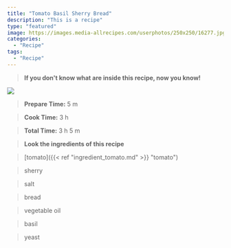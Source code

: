 ```yaml
---
title: "Tomato Basil Sherry Bread"
description: "This is a recipe"
type: "featured"
image: https://images.media-allrecipes.com/userphotos/250x250/16277.jpg
categories: 
  - "Recipe"
tags: 
  - "Recipe"
---
```



>**If you don't know what are inside this recipe, now you know!**

![](../images/Recipes-Banner.jpg)
> **Prepare Time:** 5 m


> **Cook Time:** 3 h


> **Total Time:** 3 h 5 m

> **Look the ingredients of this recipe**

> [tomato]({{< ref "ingredient_tomato.md" >}} "tomato")

> sherry

> salt

> bread

> vegetable oil

> basil

> yeast

